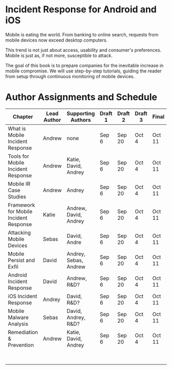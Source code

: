 Incident Response for Android and iOS
=======

Mobile is eating the world. From banking to online search, requests from mobile devices now exceed desktop computers.

This trend is not just about access, usability and consumer's preferences. Mobile is just as, if not more, susceptible to attack.

The goal of this book is to prepare companies for the inevitable increase in mobile compromise. We will use step-by-step tutorials, guiding the reader from setup through continuous monitoring of mobile devices.

# Author Assignments and Schedule

| Chapter                           | Lead Author | Supporting Authors | Draft 1 | Draft 2 | Draft 3 | Final  | Target Words | Current Words |
| -------                           | ----------- | ------------------ | ------- | ------- | ------- | -----  | ------------ | ------------- |
| What is Mobile Incident Response  | Andrew  | none               | Sep 6  | Sep 20  | Oct 4  | Oct 11 |  20,000      | 1,271         |
| Tools for Mobile Incident Response | Andrew | Katie, David, Andrey               | Sep 6  | Sep 20  | Oct 4  | Oct 11 |  20,000      |         |
| Mobile IR Case Studies | Andrew | Andrey               | Sep 6  | Sep 20  | Oct 4  | Oct 11 |  20,000      |         | 679
| Framework for Mobile Incident Response | Katie | Andrew, David, Andrey               | Sep 6  | Sep 20  | Oct 4  | Oct 11 |  20,000      |         |
| Attacking Mobile Devices | Sebas | David, Andre               | Sep 6  | Sep 20  | Oct 4  | Oct 11 |  20,000      |         |
| Mobile Persist and Exfil | David | Andrey, Sebas, Andrew               | Sep 6  | Sep 20  | Oct 4  | Oct 11 |  20,000      |         |
| Android Incident Response | David | Andrew, R&D?               | Sep 6  | Sep 20  | Oct 4  | Oct 11 |  20,000      |         |
| iOS Incident Response | Andrey | David, R&D?               | Sep 6  | Sep 20  | Oct 4  | Oct 11 |  20,000      |         |
| Mobile Malware Analysis | Sebas | David, Andrey, R&D?               | Sep 6  | Sep 20  | Oct 4  | Oct 11 |  20,000      |         |
| Remediation & Prevention | Andrew | Katie, David, Andrey               | Sep 6  | Sep 20  | Oct 4  | Oct 11 |  20,000      |         |
|                          |        |                                    |        |         |        |        | **200,000** | **8,061** (4.03%) |
